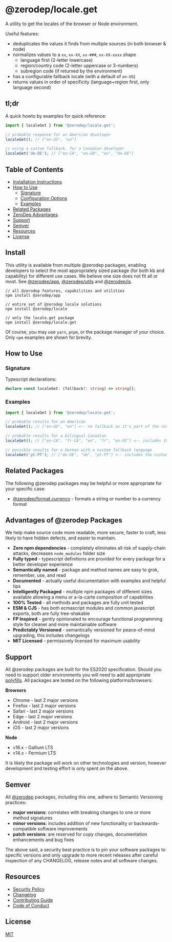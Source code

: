 # @zerodep/locale.get

A utility to get the locales of the browser or Node environment.

Useful features:

- deduplicates the values it finds from multiple sources (in both browser & node)
- normalizes values to a `xx`, `xx-XX`, `xx-###`, `xx-XX-xxxx` shape
  - language first (2-letter lowercase)
  - region/country code (2-letter uppercase or 3-numbers)
  - subregion code (if returned by the environment)
- has a configurable fallback locale (with a default of `en-US`)
- returns values in order of specificity (language+region first, only language second)

## tl;dr

A quick howto by examples for quick reference:

```typescript
import { localeGet } from '@zerodep/locale.get';

// probable response for an American developer
localeGet(); // ["en-US", "en"]

// using a custom fallback, for a Canadian developer
localeGet('de-DE'); // ["en-CA", "en-GB", "en", "de-DE"]
```

## Table of Contents

- [Installation Instructions](#install)
- [How to Use](#how-to-use)
  - [Signature](#signature)
  - [Configuration Options](#configuration-options)
  - [Examples](#examples)
- [Related Packages](#related-packages)
- [ZeroDep Advantages](#advantages-of-zerodep-packages)
- [Support](#support)
- [Semver](#semver)
- [Resources](#resources)
- [License](#license)

## Install

This utility is available from multiple @zerodep packages, enabling developers to select the most appropriately sized package (for both kb and capability) for different use cases. We believe one size does not fit all or most. See [@zerodep/app](https://www.npmjs.com/package/@zerodep/app), [@zerodep/utils](https://www.npmjs.com/package/@zerodep/utils) and [@zerodep/is](https://www.npmjs.com/package/@zerodep/is).

```
// all @zerodep features, capabilities and utilities
npm install @zerodep/app

// entire set of @zerodep locale solutions
npm install @zerodep/locale

// only the locale.get package
npm install @zerodep/locale.get
```

Of course, you may use `yarn`, `pnpm`, or the package manager of your choice. Only `npm` examples are shown for brevity.

## How to Use

### Signature

Typescript declarations:

```typescript
declare const localeGet: (fallback?: string) => string[];
```

### Examples

```typescript
import { localeGet } from '@zerodep/locale.get';

// probable results for an American
localeGet(); // ["en-US", "en"] <-- no fallback as it's part of the result set

// probable results for a bilingual Canadian
localeGet(); // ["en-CA", "fr-CA", "en", "fr", "en-US"] <-- includes the default fallback last

// possible results for a German with a custom fallback language
localeGet('pt-PT'); // ["de-DE", "de", "pt-PT"] <-- includes the custom fallback last
```

## Related Packages

The following @zerodep packages may be helpful or more appropriate for your specific case:

- [@zerodep/format.currency](https://www.npmjs.com/package/@zerodep/format.currency) - formats a string or number to a currency format

## Advantages of @zerodep Packages

We help make source code more readable, more secure, faster to craft, less likely to have hidden defects, and easier to maintain.

- **Zero npm dependencies** - completely eliminates all risk of supply-chain attacks, decreases `node_modules` folder size
- **Fully typed** - typescript definitions are provided for every package for a better developer experience
- **Semantically named** - package and method names are easy to grok, remember, use, and read
- **Documented** - actually useful documentation with examples and helpful tips
- **Intelligently Packaged** - multiple npm packages of different sizes available allowing a menu or a-la-carte composition of capabilities
- **100% Tested** - all methods and packages are fully unit tested
- **ESM & CJS** - has both ecmascript modules and common javascript exports, both are fully tree-shakable
- **FP Inspired** - gently opinionated to encourage functional programming style for cleaner and more maintainable software
- **Predictably Versioned** - semantically versioned for peace-of-mind upgrading, this includes changelogs
- **MIT Licensed** - permissively licensed for maximum usability

## Support

All @zerodep packages are built for the ES2020 specification. Should you need to support older environments you will need to add appropriate [polyfills](https://developer.mozilla.org/en-US/docs/Glossary/Polyfill). All packages are tested on the following platforms/browsers:

**Browsers**

- Chrome - last 2 major versions
- Firefox - last 2 major versions
- Safari - last 2 major versions
- Edge - last 2 major versions
- Android - last 2 major versions
- iOS - last 2 major versions

**Node**

- v16.x - Gallium LTS
- v14.x - Fermium LTS

It is likely the package will work on other technologies and version, however development and testing effort is only spent on the above.

## Semver

All [@zerodep](https://github.com/cdepage/zerodep) packages, including this one, adhere to Semantic Versioning practices:

- **major versions**: correlates with breaking changes to one or more method signatures
- **minor versions**: includes addition of new functionality or backwards-compatible software improvements
- **patch versions**: are reserved for copy changes, documentation enhancements and bug fixes

The above said, a security best practice is to pin your software packages to specific versions and only upgrade to more recent releases after careful inspection of any CHANGELOG, release notes and all software changes.

## Resources

- [Security Policy](https://github.com/cdepage/zerodep/blob/main/SECURITY.md)
- [Changelog](https://github.com/cdepage/zerodep/blob/main/packages/locale/locale.get/CHANGELOG.md)
- [Contributing Guide](https://github.com/cdepage/zerodep/blob/main/CONTRIBUTING.md)
- [Code of Conduct](https://github.com/cdepage/zerodep/blob/main/CODE_OF_CONDUCT.md)

## License

[MIT](https://github.com/cdepage/zerodep/blob/main/LICENSE)
